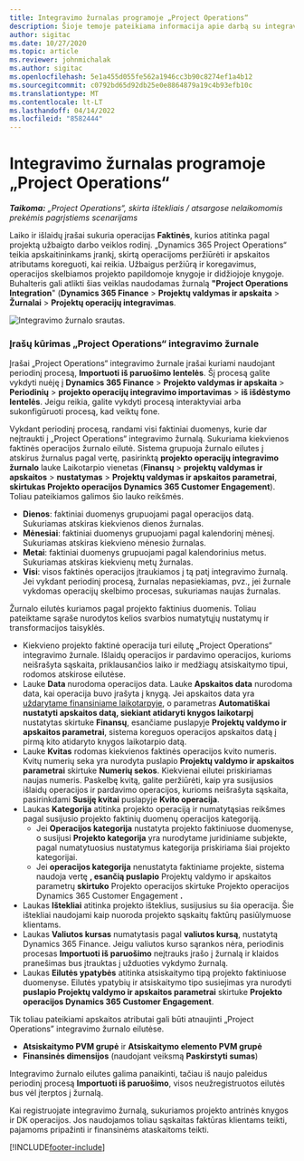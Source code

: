 ```yaml
---
title: Integravimo žurnalas programoje „Project Operations“
description: Šioje temoje pateikiama informacija apie darbą su integravimo žurnalu programoje „Project Operations”.
author: sigitac
ms.date: 10/27/2020
ms.topic: article
ms.reviewer: johnmichalak
ms.author: sigitac
ms.openlocfilehash: 5e1a455d055fe562a1946cc3b90c8274ef1a4b12
ms.sourcegitcommit: c0792bd65d92db25e0e8864879a19c4b93efb10c
ms.translationtype: MT
ms.contentlocale: lt-LT
ms.lasthandoff: 04/14/2022
ms.locfileid: "8582444"
---
```

# <a name="integration-journal-in-project-operations"></a>Integravimo žurnalas programoje „Project Operations“

_**Taikoma:** „Project Operations“, skirta ištekliais / atsargose nelaikomomis prekėmis pagrįstiems scenarijams_

Laiko ir išlaidų įrašai sukuria operacijas **Faktinės**, kurios atitinka pagal projektą užbaigto darbo veiklos rodinį. „Dynamics 365 Project Operations“ teikia apskaitininkams įrankį, skirtą operacijoms peržiūrėti ir apskaitos atributams koreguoti, kai reikia. Užbaigus peržiūrą ir koregavimus, operacijos skelbiamos projekto papildomoje knygoje ir didžiojoje knygoje. Buhalteris gali atlikti šias veiklas naudodamas žurnalą **"Project Operations Integration**" (**Dynamics 365 Finance** > **Projektų valdymas ir apskaita** > **Žurnalai** > **Projektų operacijų integravimas**.

![Integravimo žurnalo srautas.](./media/IntegrationJournal.png)

### <a name="create-records-in-the-project-operations-integration-journal"></a>Įrašų kūrimas „Project Operations“ integravimo žurnale

Įrašai „Project Operations“ integravimo žurnale įrašai kuriami naudojant periodinį procesą, **Importuoti iš paruošimo lentelės**. Šį procesą galite vykdyti nuėję į **Dynamics 365 Finance** > **Projekto valdymas ir apskaita** > **Periodinių** > **projekto operacijų integravimo importavimas** > **iš išdėstymo lentelės**. Jeigu reikia, galite vykdyti procesą interaktyviai arba sukonfigūruoti procesą, kad veiktų fone.

Vykdant periodinį procesą, randami visi faktiniai duomenys, kurie dar neįtraukti į „Project Operations“ integravimo žurnalą. Sukuriama kiekvienos faktinės operacijos žurnalo eilutė.
Sistema grupuoja žurnalo eilutes į atskirus žurnalus pagal vertę, pasirinktą **projekto operacijų integravimo žurnalo** lauke Laikotarpio vienetas (**Finansų** > **projektų valdymas ir apskaitos** > **nustatymas** > **Projektų valdymas ir apskaitos parametrai**, **skirtukas Projekto operacijos Dynamics 365 Customer Engagement**). Toliau pateikiamos galimos šio lauko reikšmės.

  - **Dienos**: faktiniai duomenys grupuojami pagal operacijos datą. Sukuriamas atskiras kiekvienos dienos žurnalas.
  - **Mėnesiai**: faktiniai duomenys grupuojami pagal kalendorinį mėnesį. Sukuriamas atskiras kiekvieno mėnesio žurnalas.
  - **Metai**: faktiniai duomenys grupuojami pagal kalendorinius metus. Sukuriamas atskiras kiekvienų metų žurnalas.
  - **Visi**: visos faktinės operacijos įtraukiamos į tą patį integravimo žurnalą. Jei vykdant periodinį procesą, žurnalas nepasiekiamas, pvz., jei žurnale vykdomas operacijų skelbimo procesas, sukuriamas naujas žurnalas.

Žurnalo eilutės kuriamos pagal projekto faktinius duomenis. Toliau pateiktame sąraše nurodytos kelios svarbios numatytųjų nustatymų ir transformacijos taisyklės.

  - Kiekvieno projekto faktinė operacija turi eilutę „Project Operations“ integravimo žurnale. Išlaidų operacijos ir pardavimo operacijos, kurioms neišrašyta sąskaita, priklausančios laiko ir medžiagų atsiskaitymo tipui, rodomos atskirose eilutėse.
  - Lauke **Data** nurodoma operacijos data. Lauke **Apskaitos data** nurodoma data, kai operacija buvo įrašyta į knygą. Jei apskaitos data yra [uždarytame finansiniame laikotarpyje](/dynamics365/finance/general-ledger/close-general-ledger-at-period-end), o parametras **Automatiškai nustatyti apskaitos datą, siekiant atidaryti knygos laikotarpį** nustatytas skirtuke **Finansų**, esančiame puslapyje **Projektų valdymo ir apskaitos parametrai**, sistema koreguos operacijos apskaitos datą į pirmą kito atidaryto knygos laikotarpio datą.
  - Lauke **Kvitas** rodomas kiekvienos faktinės operacijos kvito numeris. Kvitų numerių seka yra nurodyta puslapio **Projektų valdymo ir apskaitos parametrai** skirtuke **Numerių sekos**. Kiekvienai eilutei priskiriamas naujas numeris. Paskelbę kvitą, galite peržiūrėti, kaip yra susijusios išlaidų operacijos ir pardavimo operacijos, kurioms neišrašyta sąskaita, pasirinkdami **Susiję kvitai** puslapyje **Kvito operacija**.
  - Laukas **Kategorija** atitinka projekto operaciją ir numatytąsias reikšmes pagal susijusio projekto faktinių duomenų operacijos kategoriją.
    - Jei **Operacijos kategorija** nustatyta projekto faktiniuose duomenyse, o susijusi **Projekto kategorija** yra nurodytame juridiniame subjekte, pagal numatytuosius nustatymus kategorija priskiriama šiai projekto kategorijai.
    - Jei **operacijos kategorija** nenustatyta faktiniame projekte, sistema naudoja vertę **, esančią puslapio** Projektų valdymo ir apskaitos parametrų **skirtuko** Projekto operacijos skirtuke Projekto operacijos Dynamics 365 Customer Engagement **.**
  - Laukas **Ištekliai** atitinka projekto išteklius, susijusius su šia operacija. Šie ištekliai naudojami kaip nuoroda projekto sąskaitų faktūrų pasiūlymuose klientams.
  - Laukas **Valiutos kursas** numatytasis pagal **valiutos kursą**, nustatytą Dynamics 365 Finance. Jeigu valiutos kurso sąrankos nėra, periodinis procesas **Importuoti iš paruošimo** neįtrauks įrašo į žurnalą ir klaidos pranešimas bus įtrauktas į užduoties vykdymo žurnalą.
  - Laukas **Eilutės ypatybės** atitinka atsiskaitymo tipą projekto faktiniuose duomenyse. Eilutės ypatybių ir atsiskaitymo tipo susiejimas yra nurodyti **puslapio Projektų valdymo ir apskaitos parametrai** skirtuke **Projekto operacijos Dynamics 365 Customer Engagement**.

Tik toliau pateikiami apskaitos atributai gali būti atnaujinti „Project Operations” integravimo žurnalo eilutėse.

- **Atsiskaitymo PVM grupė** ir **Atsiskaitymo elemento PVM grupė**
- **Finansinės dimensijos** (naudojant veiksmą **Paskirstyti sumas**)

Integravimo žurnalo eilutes galima panaikinti, tačiau iš naujo paleidus periodinį procesą **Importuoti iš paruošimo**, visos neužregistruotos eilutės bus vėl įterptos į žurnalą.

Kai registruojate integravimo žurnalą, sukuriamos projekto antrinės knygos ir DK operacijos. Jos naudojamos toliau sąskaitas faktūras klientams teikti, pajamoms pripažinti ir finansinėms ataskaitoms teikti.


[!INCLUDE[footer-include](../includes/footer-banner.md)]

